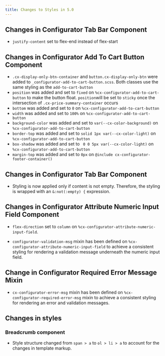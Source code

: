 ```yaml
---
title: Changes to Styles in 5.0
---
```


## Changes in Configurator Tab Bar Component

- `justify-content` set to flex-end instead of flex-start

## Changes in Configurator Add To Cart Button Component

- `.cx-display-only-btn-container` and `button.cx-display-only-btn` were added to `_configurator-add-to-cart-button.scss`.
  Both classes use the same styling as the `add-to-cart-button`
- `position` was added and set to `fixed` on `%cx-configurator-add-to-cart-button` to make the button float. `position`will be set to `sticky` once the intersection of `.cx-price-summary-container` occurs
- `bottom` was added and set to `0` on `%cx-configurator-add-to-cart-button` 
- `width` was added and set to `100%` on `%cx-configurator-add-to-cart-button` 
- `background-color` was added and set to `var(--cx-color-background)` on `%cx-configurator-add-to-cart-button` 
- `border-top` was added and set to `solid 1px var(--cx-color-light)` on `%cx-configurator-add-to-cart-button` 
- `box-shadow` was added and set to ` 0 0 5px var(--cx-color-light)` on `%cx-configurator-add-to-cart-button` 
- `margin-top` was added and set to `0px` on `@include cx-configurator-footer-container()` 

## Changes in Configurator Tab Bar Component

- Styling is now applied only if content is not empty. Therefore, the styling is wrapped with an `&:not(:empty) {` expression.

## Changes in Configurator Attribute Numeric Input Field Component

- `flex-direction` set to `column` on `%cx-configurator-attribute-numeric-input-field`.

- `configurator-validation-msg` mixin has been defined on `%cx-configurator-attribute-numeric-input-field` to achieve a consistent styling for rendering a validation message underneath the numeric input field.

## Change in Configurator Required Error Message Mixin

- `cx-configurator-error-msg` mixin has been defined on `%cx-configurator-required-error-msg` mixin to achieve a consistent styling for rendering an error and validation messages.

## Changes in styles

### Breadcrumb component 

- Style structure changed from `span > a` to `ol > li > a` to account for the changes in template markup. 
